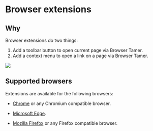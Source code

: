 # Browser extensions

## Why 
Browser extensions do two things:

1. Add a toolbar button to open current page via Browser Tamer.
2. Add a context menu to open a link on a page via Browser Tamer.

![](ext-chrome.png)

## Supported browsers

Extensions are available for the following browsers:

- [Chrome](https://chrome.google.com/webstore/detail/browser-tamer/oggcljknmiiomjekepdoindjcpnpglnd) or any Chromium compatible browser.

- [Microsoft Edge](https://microsoftedge.microsoft.com/addons/detail/browser-tamer/gofjagaghddmjloaecpnldjmjlplicin).

- [Mozilla Firefox](https://addons.mozilla.org/en-GB/firefox/addon/browser-tamer/) or any Firefox compatible browser.